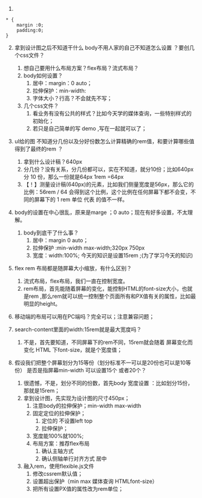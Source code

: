 1. 

   ```
   * {
       margin :0;
       padding:0;
   }
   ```

2. 拿到设计图之后不知道干什么   body不用人家的自己不知道怎么设置 ？要创几个css文件？ 

   1. 想自己要用什么布局方案？flex布局？流式布局？
   2. body如何设置？
      1. 居中：margin：0 auto；
      2. 拉伸保护：min-width:
      3. 字体大小？行高？不会就先不写；
   3. 几个css文件？
      1. 看业务有没有公共的样式？比如今天学的媒体查询，一些特别样式的初始化；
      2. 若只是自己简单的写 demo ,写在一起就可以了；

3. ul给的图 不知道分几份以及分好份数怎么计算精确的rem值，和要计算哪些值得到了最终的rem ？

   1. 拿到什么设计稿？640px
   2. 分几份？没有关系，分几份都可以，实在不知道，就分10份；比如640px 分 10 份，那么一份就是64px 1rem =64px
   3. 【！】测量设计稿(640px)的元素，比如我们侧量宽度是56px，那么它的比例：56rem / 64 会得到这个比例，这个比例在任何屏幕下都不会变，不同的屏幕下的 1 rem 单位 代表 的值不一样。

4. body的设置在中心很乱，原来是marge ；0 auto；现在有好多设置，不太理解。

   1. body到底干了什么事？
      1. 居中：margin 0 auto；
      2. 拉伸保护 :min-width max-width;320px 750px
      3. 宽度：width:100%;  今天的知识是设置15rem ;(为了学习今天的知识)

5. flex rem 布局都是随屏幕大小缩放，有什么区别？

   1. 流式布局，flex布局，我们一直在控制宽度。
   2. rem布局，首先能随着屏幕的变化，能控制HTML的font-size大小，也就是rem ,那么rem就可以统一控制整个页面所有和PX值有关的属性，比如最明显的height。

6. 移动端的布局可以用在PC端吗？完全可以；注意兼容问题；

7. search-content里面的width:15rem就是最大宽度吗？

   1. 不是，首先要知道，不同屏幕下的rem不同，15rem就会随着 屏幕变化而变化 HTML 下font-size，就是个宽度值；

8. 假设我们把整个屏幕划分为15等份（划分标准不一可以是20份也可以是10等份） 是否是指屏幕min-width 可以设置15个 或者20个？

   1. 很遗憾，不是，划分不同的份数，首先body 宽度设置 ：比如划分15份，那就是15rem；
   2. 拿到设计图，先实现为设计图的尺寸450px；
      1. 注意body的拉伸保护；min-width  max-width
      2. 固定定位的拉伸保护；
         1. 定位的 不设置left top
         2. 拉伸保护；
      3. 宽度能100%就100%;
      4. 布局方案：推荐flex布局
         1. 确认主轴方式
         2. 确认侧轴单行对齐方式 居中
   3. 融入rem，使用flexible.js文件
      1. 修改cssrem默认值；
      2. 设置超出保护（min max 媒体查询  HTMLfont-size）
      3. 把所有设置PX值的属性改为rem单位；